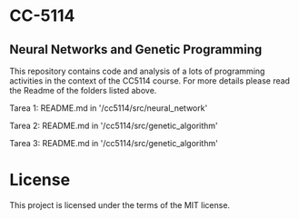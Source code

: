 # CC-5114
## Neural Networks and Genetic Programming

This repository contains code and analysis of a lots of programming activities in the context
of the CC5114 course. For more details please read the Readme of the folders listed above.

Tarea 1: README.md in '/cc5114/src/neural_network'

Tarea 2: README.md in '/cc5114/src/genetic_algorithm'

Tarea 3: README.md in '/cc5114/src/genetic_algorithm'

# License

This project is licensed under the terms of the MIT license.
